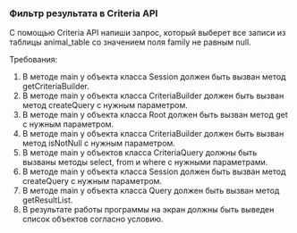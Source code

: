 
### Фильтр результата в Criteria API

С помощью Criteria API напиши запрос, который выберет все записи из таблицы animal_table со значением поля
family не равным null.


Требования:
1.	В методе main у объекта класса Session должен быть вызван метод getCriteriaBuilder.
2.	В методе main у объекта класса CriteriaBuilder должен быть вызван метод createQuery с нужным параметром.
3.	В методе main у объекта класса Root должен быть вызван метод get с нужным параметром.
4.	В методе main у объекта класса CriteriaBuilder должен быть вызван метод isNotNull с нужным параметром.
5.	В методе main у объектов класса CriteriaQuery должны быть вызваны методы select, from и where с нужными параметрами.
6.	В методе main у объекта класса Session должен быть вызван метод createQuery с нужным параметром.
7.	В методе main у объекта класса Query должен быть вызван метод getResultList.
8.	В результате работы программы на экран должны быть выведен список объектов согласно условию.


